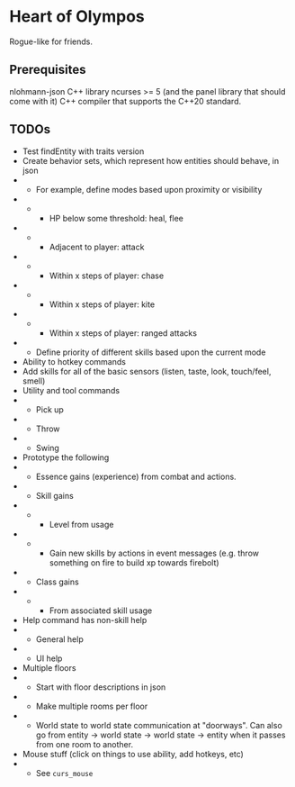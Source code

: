 # Heart of Olympos
Rogue-like for friends.


## Prerequisites
nlohmann-json C++ library
ncurses >= 5 (and the panel library that should come with it)
C++ compiler that supports the C++20 standard.

## TODOs

* Test findEntity with traits version
* Create behavior sets, which represent how entities should behave, in json
* * For example, define modes based upon proximity or visibility
* * * HP below some threshold: heal, flee
* * * Adjacent to player: attack
* * * Within x steps of player: chase
* * * Within x steps of player: kite
* * * Within x steps of player: ranged attacks
* * Define priority of different skills based upon the current mode
* Ability to hotkey commands
* Add skills for all of the basic sensors (listen, taste, look, touch/feel, smell)
* Utility and tool commands
* * Pick up
* * Throw
* * Swing
* Prototype the following
* * Essence gains (experience) from combat and actions.
* * Skill gains
* * * Level from usage
* * * Gain new skills by actions in event messages (e.g. throw something on fire to build xp towards
      firebolt)
* * Class gains
* * * From associated skill usage
* Help command has non-skill help
* * General help
* * UI help
* Multiple floors
* * Start with floor descriptions in json
* * Make multiple rooms per floor
* * World state to world state communication at "doorways". Can also go from entity -> world state -> world state ->
entity when it passes from one room to another.
* Mouse stuff (click on things to use ability, add hotkeys, etc)
* * See `curs_mouse`
